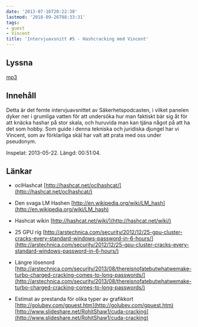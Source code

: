 ```yaml
---
date: '2013-07-16T20:22:30'
lastmod: '2018-09-26T08:33:31'
tags:
- guest
- Vincent
title: 'Intervjuavsnitt #5 - Hashcracking med Vincent'
---
```

## Lyssna

[mp3](http://traffic.libsyn.com/sakerhetspodcasten/sakpodcastVincent.mp3)

## Innehåll

Detta är det femte intervjuavsnittet av Säkerhetspodcasten, i vilket panelen dyker
ner i grumliga vatten för att undersöka hur man faktiskt bär sig åt för att knäcka
hashar på stor skala, och huruvida man kan tjäna något på att ha det som hobby. Som
guide i denna tekniska och juridiska djungel har vi Vincent, som av förklarliga skäl
har valt att prata med oss under pseudonym.

Inspelat: 2013-05-22. Längd: 00:51:04.

## Länkar

* oclHashcat [http://hashcat.net/oclhashcat/](http://hashcat.net/oclhashcat/)

* Den svaga LM Hashen [http://en.wikipedia.org/wiki/LM_hash](http://en.wikipedia.org/wiki/LM_hash)

* Hashcat wikin [http://hashcat.net/wiki/](http://hashcat.net/wiki/)

* 25 GPU rig [http://arstechnica.com/security/2012/12/25-gpu-cluster-cracks-every-standard-windows-password-in-6-hours/](http://arstechnica.com/security/2012/12/25-gpu-cluster-cracks-every-standard-windows-password-in-6-hours/)

* Längre lösenord [http://arstechnica.com/security/2013/08/thereisnofatebutwhatwemake-turbo-charged-cracking-comes-to-long-passwords/](http://arstechnica.com/security/2013/08/thereisnofatebutwhatwemake-turbo-charged-cracking-comes-to-long-passwords/)

* Estimat av prestanda för olika typer av grafikkort [http://golubev.com/gpuest.htm](http://golubev.com/gpuest.htm)  [http://www.slideshare.net/RohitShaw1/cuda-cracking](http://www.slideshare.net/RohitShaw1/cuda-cracking)




